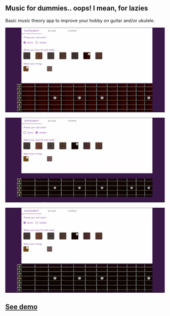 ## Music for dummies.. oops! I mean, for lazies

Basic music theory app to improve your hobby on guitar and/or ukulele.

![Instrument](https://github.com/ramonprata/music-for-dummies/blob/master/public/images/instrument.gif)

![Scales](https://github.com/ramonprata/music-for-dummies/blob/master/public/images/scales.gif)

![Chords](https://github.com/ramonprata/music-for-dummies/blob/master/public/images/chords.gif)

## [See demo](https://musicforlazies.herokuapp.com/)
